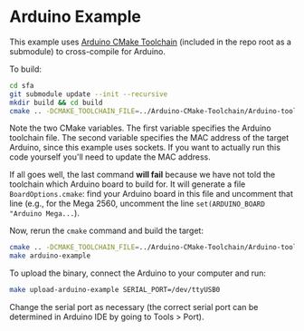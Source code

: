 # Arduino Example

This example uses [Arduino CMake Toolchain](https://github.com/a9183756-gh/Arduino-CMake-Toolchain) (included in the repo root as a submodule) to cross-compile for Arduino.

To build:

```bash
cd sfa
git submodule update --init --recursive
mkdir build && cd build
cmake .. -DCMAKE_TOOLCHAIN_FILE=../Arduino-CMake-Toolchain/Arduino-toolchain.cmake -DSFA_ARDUINO_MAC_ADDR=0xA8610AAE759C
```

Note the two CMake variables. The first variable specifies the Arduino toolchain file. The second variable specifies the MAC address of the target Arduino, since this example uses sockets. If you want to actually run this code yourself you'll need to update the MAC address.

If all goes well, the last command **will fail** because we have not told the toolchain which Arduino board to build for. It will generate a file `BoardOptions.cmake`: find your Arduino board in this file and uncomment that line (e.g., for the Mega 2560, uncomment the line `set(ARDUINO_BOARD "Arduino Mega...`).

Now, rerun the `cmake` command and build the target:

```bash
cmake .. -DCMAKE_TOOLCHAIN_FILE=../Arduino-CMake-Toolchain/Arduino-toolchain.cmake -DSFA_ARDUINO_MAC_ADDR=0xA8610AAE759C
make arduino-example
```

To upload the binary, connect the Arduino to your computer and run:

```bash
make upload-arduino-example SERIAL_PORT=/dev/ttyUSB0
```

Change the serial port as necessary (the correct serial port can be determined in Arduino IDE by going to Tools > Port).
